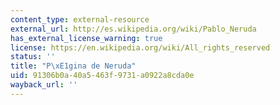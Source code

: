 ```yaml
---
content_type: external-resource
external_url: http://es.wikipedia.org/wiki/Pablo_Neruda
has_external_license_warning: true
license: https://en.wikipedia.org/wiki/All_rights_reserved
status: ''
title: "P\xE1gina de Neruda"
uid: 91306b0a-40a5-463f-9731-a0922a8cda0e
wayback_url: ''
---
```

